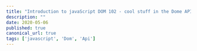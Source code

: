 ```yaml
---
title: "Introduction to javaScript DOM 102 - cool stuff in the Dome API"
description: ""
date: 2020-05-06
published: true
canonical_url: true
tags: ['javascript', 'Dom', 'Api']
---
```

